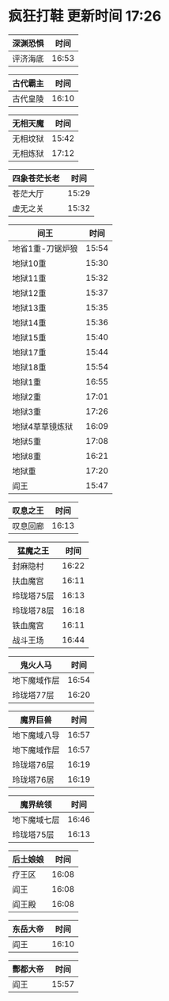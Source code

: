 # 疯狂打鞋 更新时间 17:26

| 深渊恐惧   | 时间    |
|--------|-------|
| 评济海底 | 16:53 |

| 古代霸主   | 时间    |
|--------|-------|
| 古代皇陵 | 16:10 |

| 无相天魔   | 时间    |
|--------|-------|
| 无相坟狱 | 15:42 |
| 无相炼狱 | 17:12 |

| 四象苍茫长老   | 时间    |
|--------|-------|
| 苍茫大厅 | 15:29 |
| 虚无之关 | 15:32 |

| 间王   | 时间    |
|--------|-------|
| 地省1重-刀锯炉狼 | 15:54 |
| 地狱10重 | 15:30 |
| 地狱11重 | 15:32 |
| 地狱12重 | 15:37 |
| 地狱13重 | 15:35 |
| 地狱14重 | 15:36 |
| 地狱15重 | 15:40 |
| 地狱17重 | 15:44 |
| 地狱18重 | 15:54 |
| 地狱1重 | 16:55 |
| 地狱2重 | 17:01 |
| 地狱3重 | 17:26 |
| 地狱4草草镜炼狱 | 16:09 |
| 地狱5重 | 17:08 |
| 地狱8重 | 16:21 |
| 地狱重 | 17:20 |
| 阎王 | 15:47 |

| 叹息之王   | 时间    |
|--------|-------|
| 叹息回廊 | 16:13 |

| 猛魔之王   | 时间    |
|--------|-------|
| 封麻隐村 | 16:22 |
| 扶血魔宫 | 16:11 |
| 玲珑塔75层 | 16:13 |
| 玲珑塔78层 | 16:18 |
| 铁血魔宫 | 16:11 |
| 战斗王场 | 16:44 |

| 鬼火人马   | 时间    |
|--------|-------|
| 地下魔域作层 | 16:54 |
| 玲珑塔77层 | 16:20 |

| 魔界巨兽   | 时间    |
|--------|-------|
| 地下魔域八导 | 16:57 |
| 地下魔域作层 | 16:57 |
| 玲珑塔76层 | 16:19 |
| 玲珑塔76居 | 16:19 |

| 魔界统领   | 时间    |
|--------|-------|
| 地下魔域七层 | 16:46 |
| 玲珑塔75层 | 16:13 |

| 后土娘娘   | 时间    |
|--------|-------|
| 疗王区 | 16:08 |
| 阎王 | 16:08 |
| 阎王殿 | 16:08 |

| 东岳大帝   | 时间    |
|--------|-------|
| 阎王 | 16:10 |

| 酆都大帝   | 时间    |
|--------|-------|
| 阎王 | 15:57 |